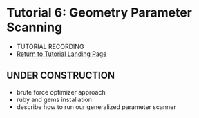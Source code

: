 Tutorial 6: Geometry Parameter Scanning
=======================================

- TUTORIAL RECORDING
- [Return to Tutorial Landing Page](README.md)

## UNDER CONSTRUCTION

- brute force optimizer approach
- ruby and gems installation
- describe how to run our generalized parameter scanner
